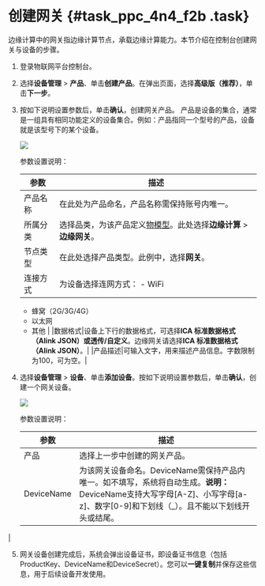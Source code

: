 # **创建网关** {#task_ppc_4n4_f2b .task}

边缘计算中的网关指边缘计算节点，承载边缘计算能力。本节介绍在控制台创建网关与设备的步骤。

1.  登录物联网平台控制台。 
2.  选择**设备管理** \> **产品**、单击**创建产品**。在弹出页面，选择**高级版（推荐）**，单击**下一步**。 
3.  按如下说明设置参数后，单击**确认**，创建网关产品。 产品是设备的集合，通常是一组具有相同功能定义的设备集合。例如：产品指同一个型号的产品，设备就是该型号下的某个设备。

    ![](http://static-aliyun-doc.oss-cn-hangzhou.aliyuncs.com/assets/img/15096/15476188566543_zh-CN.png)

    参数设置说明：

    |参数|描述|
    |--|--|
    |产品名称|在此处为产品命名，产品名称需保持账号内唯一。|
    |所属分类|选择品类，为该产品定义[物模型](cn.zh-CN/用户指南/产品与设备/物模型/概述.md#)。此处选择**边缘计算** \> **边缘网关**。|
    |节点类型|在此处选择产品类型。此例中，选择**网关**。|
    |连接方式|为设备选择连网方式：    -   WiFi
    -   蜂窝（2G/3G/4G）
    -   以太网
    -   其他
|
    |数据格式|设备上下行的数据格式，可选择**ICA 标准数据格式（Alink JSON）**或**透传/自定义**。边缘网关请选择**ICA 标准数据格式（Alink JSON）**。|
    |产品描述|可输入文字，用来描述产品信息。字数限制为100，可为空。|

4.  选择**设备管理** \> **设备**、单击**添加设备**。按如下说明设置参数后，单击**确认**，创建一个网关设备。 

    ![](http://static-aliyun-doc.oss-cn-hangzhou.aliyuncs.com/assets/img/15096/15476188566544_zh-CN.png)

    参数设置说明：

    |参数|描述|
    |--|--|
    |产品|选择上一步中创建的网关产品。|
    |DeviceName|为该网关设备命名。DeviceName需保持产品内唯一。如不填写，系统将自动生成。**说明：** DeviceName支持大写字母\[A-Z\]、小写字母\[a-z\]、数字\[0-9\]和下划线（\_）。且不能以下划线开头或结尾。

|

5.  网关设备创建完成后，系统会弹出设备证书，即设备证书信息（包括ProductKey、DeviceName和DeviceSecret）。您可以**一键复制**并保存这些信息，用于后续设备开发使用。 

